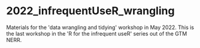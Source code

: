 # 2022_infrequentUseR_wrangling
Materials for the 'data wrangling and tidying' workshop in May 2022. This is the last workshop in the 'R for the infrequent useR' series out of the GTM NERR.
